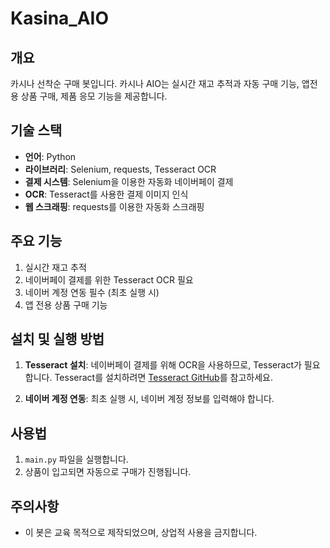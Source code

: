 # Kasina_AIO

## 개요
카시나 선착순 구매 봇입니다. 카시나 AIO는 실시간 재고 추적과 자동 구매 기능, 앱전용 상품 구매, 제품 응모 기능을 제공합니다.

## 기술 스택
- **언어**: Python
- **라이브러리**: Selenium, requests, Tesseract OCR
- **결제 시스템**: Selenium을 이용한 자동화 네이버페이 결제
- **OCR**: Tesseract를 사용한 결제 이미지 인식
- **웹 스크래핑**: requests를 이용한 자동화 스크래핑

## 주요 기능
1. 실시간 재고 추적
2. 네이버페이 결제를 위한 Tesseract OCR 필요
3. 네이버 계정 연동 필수 (최초 실행 시)
4. 앱 전용 상품 구매 기능

## 설치 및 실행 방법
1. **Tesseract 설치**: 네이버페이 결제를 위해 OCR을 사용하므로, Tesseract가 필요합니다. Tesseract를 설치하려면 [Tesseract GitHub](https://github.com/tesseract-ocr/tesseract)를 참고하세요.
   
2. **네이버 계정 연동**: 최초 실행 시, 네이버 계정 정보를 입력해야 합니다.

## 사용법
1. `main.py` 파일을 실행합니다.
2. 상품이 입고되면 자동으로 구매가 진행됩니다.

## 주의사항
- 이 봇은 교육 목적으로 제작되었으며, 상업적 사용을 금지합니다.
